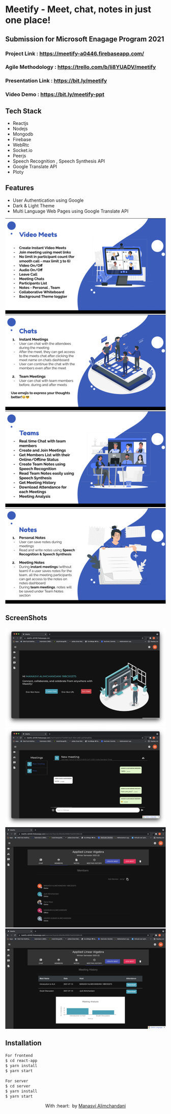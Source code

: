 # Meetify - Meet, chat, notes in just one place!

## Submission for Microsoft Enagage Program 2021

### Project Link : https://meetify-a0446.firebaseapp.com/
### Agile Methodology : https://trello.com/b/li8YUADV/meetify
### Presentation Link : https://bit.ly/meetify
### Video Demo : https://bit.ly/meetify-ppt

## Tech Stack

 - Reactjs
 - Nodejs
 - Mongodb
 - Firebase
- WebRtc
- Socket.io
- Peerjs
- Speech Recognition , Speech Synthesis API
- Google Translate API
- Ploty

## Features
- User Authentication using Google
- Dark & Light Theme
- Multi Language Web Pages using Google Translate API
<img src="https://github.com/Manasvi070902/Meetify/blob/main/screenshots/img1.png" alt="Project Screenshots">
<img src="https://github.com/Manasvi070902/Meetify/blob/main/screenshots/img2.png" alt="Project Screenshots">
<img src="https://github.com/Manasvi070902/Meetify/blob/main/screenshots/img3.png" alt="Project Screenshots">
<img src="https://github.com/Manasvi070902/Meetify/blob/main/screenshots/img4.png" alt="Project Screenshots">


## ScreenShots
<img src="https://github.com/Manasvi070902/Meetify/blob/main/screenshots/img5.png" alt="Project Screenshots">
<img src="https://github.com/Manasvi070902/Meetify/blob/main/screenshots/img6.png" alt="Project Screenshots">
<img src="https://github.com/Manasvi070902/Meetify/blob/main/screenshots/img7.png" alt="Project Screenshots">
<img src="https://github.com/Manasvi070902/Meetify/blob/main/screenshots/img8.png" alt="Project Screenshots">


## Installation
```
For frontend
$ cd react-app
$ yarn install
$ yarn start

For server
$ cd server
$ yarn install
$ yarn start
```

<p align="center">
	With :heart: &nbsp;by <a href="#" target="_blank">Manasvi Alimchandani</a>
</p>

